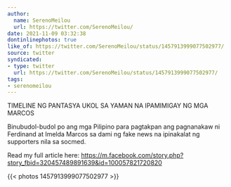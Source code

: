 ```yaml
---
author:
  name: SerenoMeilou
  url: https://twitter.com/SerenoMeilou/
date: 2021-11-09 03:32:38
dontinlinephotos: true
like_of: https://twitter.com/SerenoMeilou/status/1457913999077502977/
source: twitter
syndicated:
- type: twitter
  url: https://twitter.com/SerenoMeilou/status/1457913999077502977/
tags:
- serenomeilou
---
```


TIMELINE NG PANTASYA UKOL SA YAMAN NA IPAMIMIGAY NG MGA MARCOS



Binubudol-budol po ang mga Pilipino para pagtakpan ang pagnanakaw ni Ferdinand at Imelda Marcos sa dami ng fake news na ipinakalat ng supporters nila sa socmed.



Read my full article here: https://m.facebook.com/story.php?story_fbid=320457489891639&id=100057821720820 

{{< photos 1457913999077502977 >}}